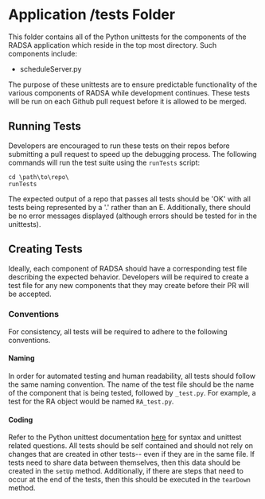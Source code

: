 # Application /tests Folder
This folder contains all of the Python unittests for the components of 
the RADSA application which reside in the top most directory. Such
components include:
  - scheduleServer.py

The purpose of these unittests are to ensure predictable functionality of 
the various components of RADSA while development continues. These tests 
will be run on each Github pull request before it is allowed to be merged.

## Running Tests

Developers are encouraged to run these tests on their repos before 
submitting a pull request to speed up the debugging process. The following 
commands will run the test suite using the `runTests` script:

```
cd \path\to\repo\
runTests
```

The expected output of a repo that passes all tests should be 'OK' with all 
tests being represented by a '.' rather than an E. Additionally, there 
should be no error messages displayed (although errors should be tested for 
in the unittests).

## Creating Tests

Ideally, each component of RADSA should have a corresponding test file 
describing the expected behavior. Developers will be required to create a 
test file for any new components that they may create before their PR will 
be accepted.

### Conventions

For consistency, all tests will be required to adhere to the following 
conventions.

#### Naming

In order for automated testing and human readability, all tests should follow 
the same naming convention. The name of the test file should be the name of 
the component that is being tested, followed by `_test.py`. For example, a 
test for the RA object would be named `RA_test.py`.

#### Coding

Refer to the Python unittest documentation 
[here](https://docs.python.org/3/library/unittest.html) for syntax and 
unittest related questions. All tests should be self contained and should not 
rely on changes that are created in other tests-- even if they are in the same 
file. If tests need to share data between themselves, then this data should be 
created in the `setUp` method. Additionally, if there are steps that need to 
occur at the end of the tests, then this should be executed in the `tearDown` 
method.
